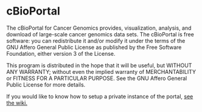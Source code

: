# cBioPortal

The cBioPortal for Cancer Genomics provides, visualization, analysis, and download of large-scale cancer genomics data sets.  The cBioPortal is free software: you can redistribute it and/or modify it under the terms of the GNU Affero General Public License as published by the Free Software Foundation, either version 3 of the License.

This program is distributed in the hope that it will be useful, but WITHOUT ANY WARRANTY; without even the implied warranty of
MERCHANTABILITY or FITNESS FOR A PARTICULAR PURPOSE.  See the GNU Affero General Public License for more details.

If you would like to know how to setup a private instance of the portal, [see the wiki.](https://github.com/cBioPortal/cbioportal/wiki)
